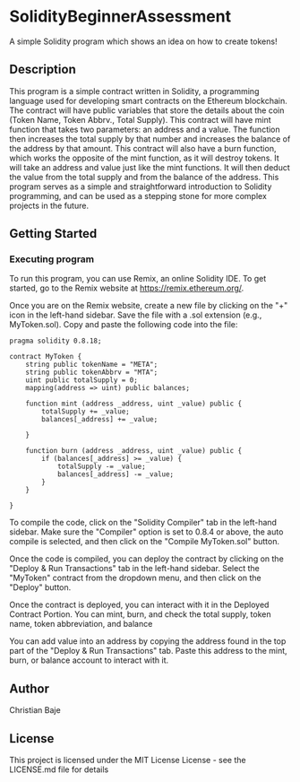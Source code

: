 # SolidityBeginnerAssessment

A simple Solidity program which shows an idea on how to create tokens!

## Description

This program is a simple contract written in Solidity, a programming language used for developing smart contracts on the Ethereum blockchain. The contract will have public variables that store the details about the coin (Token Name, Token Abbrv., Total Supply). This contract will have mint function that takes two parameters: an address and a value. The function then increases the total supply by that number and increases the balance of the address by that amount. This contract will also have a burn function, which works the opposite of the mint function, as it will destroy tokens. It will take an address and value just like the mint functions. It will then deduct the value from the total supply and from the balance of the address. This program serves as a simple and straightforward introduction to Solidity programming, and can be used as a stepping stone for more complex projects in the future.

## Getting Started

### Executing program

To run this program, you can use Remix, an online Solidity IDE. To get started, go to the Remix website at https://remix.ethereum.org/.

Once you are on the Remix website, create a new file by clicking on the "+" icon in the left-hand sidebar. Save the file with a .sol extension (e.g., MyToken.sol). Copy and paste the following code into the file:
```
pragma solidity 0.8.18;

contract MyToken {
    string public tokenName = "META";
    string public tokenAbbrv = "MTA";
    uint public totalSupply = 0;
    mapping(address => uint) public balances;

    function mint (address _address, uint _value) public {
        totalSupply += _value;
        balances[_address] += _value;

    }

    function burn (address _address, uint _value) public {
        if (balances[_address] >= _value) {
            totalSupply -= _value;
            balances[_address] -= _value;
        }
    }

}
```
To compile the code, click on the "Solidity Compiler" tab in the left-hand sidebar. Make sure the "Compiler" option is set to 0.8.4 or above, the auto compile is selected, and then click on the "Compile MyToken.sol" button.

Once the code is compiled, you can deploy the contract by clicking on the "Deploy & Run Transactions" tab in the left-hand sidebar. Select the "MyToken" contract from the dropdown menu, and then click on the "Deploy" button.

Once the contract is deployed, you can interact with it in the Deployed Contract Portion. You can mint, burn, and check the total supply, token name, token abbreviation, and balance

You can add value into an address by copying the address found in the top part of the "Deploy & Run Transactions" tab. Paste this address to the mint, burn, or balance account to interact with it.


## Author

Christian Baje


## License

This project is licensed under the MIT License License - see the LICENSE.md file for details
